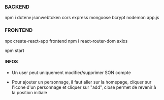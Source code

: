 ### BACKEND
npm i dotenv jsonwebtoken cors express mongoose bcrypt
nodemon app.js

### FRONTEND
npx create-react-app frontend
npm i react-router-dom axios

npm start


#### INFOS
- Un user peut uniquement modifier/supprimer SON compte

- Pour ajouter un personnage, il faut aller sur la homepage, cliquer sur l'icone d'un personnage et cliquer sur "add", close permet de revenir à la position initiale
